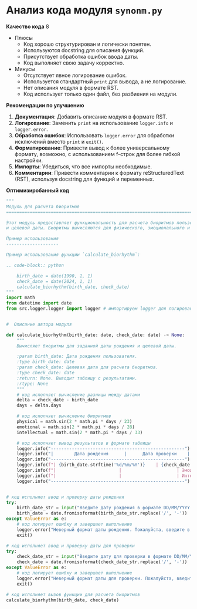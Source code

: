 # Анализ кода модуля `synonm.py`

**Качество кода**
8
-  Плюсы
    - Код хорошо структурирован и логически понятен.
    - Используются docstring для описания функций.
    - Присутствует обработка ошибок ввода даты.
    - Код выполняет свою задачу корректно.
-  Минусы
    - Отсутствует явное логирование ошибок.
    - Используется стандартный `print` для вывода, а не логирование.
    - Нет описания модуля в формате RST.
    - Код использует только один файл, без разбиения на модули.

**Рекомендации по улучшению**

1.  **Документация**: Добавить описание модуля в формате RST.
2.  **Логирование**: Заменить `print` на использование `logger.info` и `logger.error`.
3.  **Обработка ошибок**: Использовать `logger.error` для обработки исключений вместо `print` и `exit()`.
4.  **Форматирование**: Привести вывод к более универсальному формату, возможно, с использованием f-строк для более гибкой настройки.
5.  **Импорты**:  Убедиться, что все импорты необходимые.
6.  **Комментарии**: Привести комментарии к формату reStructuredText (RST), используя docstring для функций и переменных.

**Оптимизиробанный код**

```python
"""
Модуль для расчета биоритмов
=========================================================================================

Этот модуль предоставляет функциональность для расчета биоритмов пользователя на основе его даты рождения
и целевой даты. Биоритмы вычисляются для физического, эмоционального и интеллектуального циклов.

Пример использования
--------------------

Пример использования функции `calculate_biorhythm`:

.. code-block:: python

    birth_date = date(1990, 1, 1)
    check_date = date(2024, 1, 1)
    calculate_biorhythm(birth_date, check_date)
"""
import math
from datetime import date
from src.logger.logger import logger # импортируем logger для логирования


#  Описание автора модуля

def calculate_biorhythm(birth_date: date, check_date: date) -> None:
    """
    Вычисляет биоритмы для заданной даты рождения и целевой даты.

    :param birth_date: Дата рождения пользователя.
    :type birth_date: date
    :param check_date: Целевая дата для расчета биоритмов.
    :type check_date: date
    :return: None. Выводит таблицу с результатами.
    :rtype: None
    """
    # код исполняет вычисление разницы между датами
    delta = check_date - birth_date
    days = delta.days

    # код исполняет вычисление биоритмов
    physical = math.sin(2 * math.pi * days / 23)
    emotional = math.sin(2 * math.pi * days / 28)
    intellectual = math.sin(2 * math.pi * days / 33)

    # код исполняет вывод результатов в формате таблицы
    logger.info("---------------------------------------------------")
    logger.info("|        Дата рождения      |      Дата проверки    |      Биоритм       |")
    logger.info("---------------------------------------------------")
    logger.info(f"| {birth_date.strftime('%d/%m/%Y')}    | {check_date.strftime('%d/%m/%Y')}  | Физический: {physical:.2f}   |")
    logger.info(f"|                        |                     | Эмоциональный: {emotional:.2f}   |")
    logger.info(f"|                        |                     | Интеллектуальный: {intellectual:.2f} |")
    logger.info("---------------------------------------------------")


# код исполняет ввод и проверку даты рождения
try:
    birth_date_str = input("Введите дату рождения в формате DD/MM/YYYY: ")
    birth_date = date.fromisoformat(birth_date_str.replace('/', '-'))
except ValueError as e:
    # код логирует ошибку и завершает выполнение
    logger.error("Неверный формат даты рождения. Пожалуйста, введите в формате DD/MM/YYYY.", exc_info=True)
    exit()

# код исполняет ввод и проверку даты для проверки
try:
    check_date_str = input("Введите дату для проверки в формате DD/MM/YYYY: ")
    check_date = date.fromisoformat(check_date_str.replace('/', '-'))
except ValueError as e:
    # код логирует ошибку и завершает выполнение
    logger.error("Неверный формат даты для проверки. Пожалуйста, введите в формате DD/MM/YYYY.", exc_info=True)
    exit()

# код исполняет вызов функции для расчета биоритмов
calculate_biorhythm(birth_date, check_date)